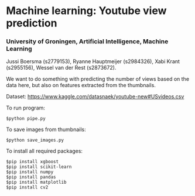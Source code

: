 # Machine learning: Youtube view prediction
### University of Groningen, Artificial Intelligence, Machine Learning
Jussi Boersma (s2779153), Ryanne Hauptmeijer (s2984326), Xabi Krant (s2955156), Wessel van der Rest (s2873672).

We want to do something with predicting the number of views based on the data here, but also on features extracted from the thumbnails.

Dataset: https://www.kaggle.com/datasnaek/youtube-new#USvideos.csv

To run program:
```
$python pipe.py
```

To save images from thumbnails:
```
$python save_images.py
```

To install all required packages:
```
$pip install xgboost
$pip install scikit-learn
$pip install numpy
$pip install pandas
$pip install matplotlib
$pip install cv2
```
